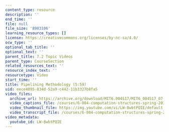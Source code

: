 ```yaml
---
content_type: resource
description: ''
end_time: ''
file: null
file_size: '8903106'
learning_resource_types: []
license: https://creativecommons.org/licenses/by-nc-sa/4.0/
ocw_type: ''
optional_tab_title: ''
optional_text: ''
parent_title: 7.2 Topic Videos
parent_type: CourseSection
related_resources_text: ''
resource_index_text: ''
resourcetype: Video
start_time: ''
title: Pipelining Methodology (5:59)
uid: eece4095-834d-52a9-c442-11b3327b8fa5
video_files:
  archive_url: https://archive.org/download/MIT6.004S17/MIT6_004S17_07-02-03_300k.mp4
  video_captions_file: /courses/6-004-computation-structures-spring-2017/5c8b682ffac6545bac74896e1f2a48cf_LW-8wbtPQIE.vtt
  video_thumbnail_file: https://img.youtube.com/vi/LW-8wbtPQIE/default.jpg
  video_transcript_file: /courses/6-004-computation-structures-spring-2017/bac3c9d14d5448946b7609a80ee8c808_LW-8wbtPQIE.pdf
video_metadata:
  youtube_id: LW-8wbtPQIE
---
```

